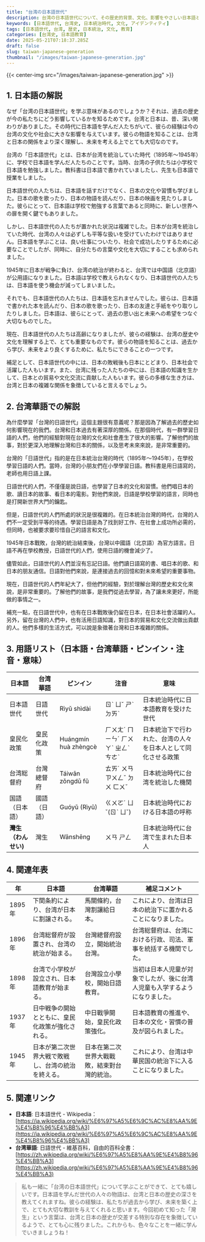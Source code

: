 ```yaml
---
title: "台湾の日本語世代"
description: 台湾の日本語世代について、その歴史的背景、文化、影響をやさしい日本語と台湾華語で解説します。
keywords: [日本語世代, 台湾史, 日本統治時代, 文化, アイデンティティ]
tags: [日本語世代, 台湾, 歴史, 日本統治, 文化, 教育]
categories: [台湾史, 日本語教育]
date: 2025-05-21T07:18:37.285Z
draft: false
slug: taiwan-japanese-generation
thumbnail: "/images/taiwan-japanese-generation.jpg"
---
```


{{< center-img src="/images/taiwan-japanese-generation.jpg" >}}

## 1. 日本語の解説

なぜ「台湾の日本語世代」を学ぶ意味があるのでしょうか？それは、過去の歴史が今の私たちにどう影響しているかを知るためです。台湾と日本は、昔、深い関わりがありました。その時代に日本語を学んだ人たちがいて、彼らの経験は今の台湾の文化や社会に大きな影響を与えています。彼らの物語を知ることは、台湾と日本の関係をより深く理解し、未来を考える上でとても大切なのです。

台湾の「日本語世代」とは、日本が台湾を統治していた時代（1895年～1945年）に、学校で日本語を学んだ人たちのことです。当時、台湾の子供たちは小学校で日本語を勉強しました。教科書は日本語で書かれていましたし、先生も日本語で授業をしました。

日本語世代の人たちは、日本語を話すだけでなく、日本の文化や習慣も学びました。日本の歌を歌ったり、日本の物語を読んだり、日本の映画を見たりしました。彼らにとって、日本語は学校で勉強する言葉であると同時に、新しい世界への扉を開く鍵でもありました。

しかし、日本語世代の人たちが置かれた状況は複雑でした。日本が台湾を統治していた時代、台湾の人々は必ずしも平等な扱いを受けていたわけではありません。日本語を学ぶことは、良い仕事についたり、社会で成功したりするために必要なことでしたが、同時に、自分たちの言葉や文化を大切にすることも求められました。

1945年に日本が戦争に負け、台湾の統治が終わると、台湾では中国語（北京語）が公用語になりました。日本語は学校で教えられなくなり、日本語世代の人たちは、日本語を使う機会が減ってしまいました。

それでも、日本語世代の人たちは、日本語を忘れませんでした。彼らは、日本語で書かれた本を読んだり、日本の歌を歌ったり、日本の友達と手紙をやり取りしたりしました。日本語は、彼らにとって、過去の思い出と未来への希望をつなぐ大切なものでした。

現在、日本語世代の人たちは高齢になりましたが、彼らの経験は、台湾の歴史や文化を理解する上で、とても重要なものです。彼らの物語を知ることは、過去から学び、未来をより良くするために、私たちにできることの一つです。

補足として、日本語世代の中には、日本の敗戦後も日本にとどまり、日本社会で活躍した人もいます。また、台湾に残った人たちの中には、日本語の知識を生かして、日本との貿易や文化交流に貢献した人もいます。彼らの多様な生き方は、台湾と日本の複雑な関係を象徴していると言えるでしょう。

## 2. 台湾華語での解説

為什麼學習「台灣的日語世代」這個主題很有意義呢？那是因為了解過去的歷史如何影響現在的我們。台灣和日本過去有著深厚的關係。在那個時代，有一群學習日語的人們，他們的經驗對現在台灣的文化和社會產生了很大的影響。了解他們的故事，對於更深入地理解台灣和日本的關係，以及思考未來來說，是非常重要的。

台灣的「日語世代」指的是在日本統治台灣的時代（1895年～1945年），在學校學習日語的人們。當時，台灣的小朋友們在小學學習日語。教科書是用日語寫的，老師也用日語上課。

日語世代的人們，不僅僅是說日語，也學習了日本的文化和習慣。他們唱日本的歌、讀日本的故事、看日本的電影。對他們來說，日語是學校學習的語言，同時也是打開新世界大門的鑰匙。

但是，日語世代的人們所處的狀況是很複雜的。在日本統治台灣的時代，台灣的人們不一定受到平等的待遇。學習日語是為了找到好工作、在社會上成功所必需的，但同時，也被要求要珍惜自己的語言和文化。

1945年日本戰敗，台灣的統治結束後，台灣以中國語（北京語）為官方語言。日語不再在學校教授，日語世代的人們，使用日語的機會減少了。

儘管如此，日語世代的人們並沒有忘記日語。他們讀日語寫的書、唱日本的歌、和日本的朋友通信。日語對他們來說，是連接過去的回憶和對未來希望的重要事物。

現在，日語世代的人們年紀大了，但他們的經驗，對於理解台灣的歷史和文化來說，是非常重要的。了解他們的故事，是我們從過去學習，為了讓未來更好，所能做的事情之一。

補充一點，在日語世代中，也有在日本戰敗後仍留在日本，在日本社會活躍的人。另外，留在台灣的人們中，也有活用日語知識，對日本的貿易和文化交流做出貢獻的人。他們多樣的生活方式，可以說是象徵著台灣和日本複雜的關係。

## 3. 用語リスト（日本語・台湾華語・ピンイン・注音・意味）

| 日本語        | 台湾華語      | ピンイン    | 注音     | 意味                                                                  |
| ----------- | ----------- | -------- | ------ | ------------------------------------------------------------------- |
| 日本語世代      | 日語世代      | Rìyǔ shìdài | ㄖˋ ㄩˇ ㄕˋ ㄉㄞˋ | 日本統治時代に日本語教育を受けた世代                                                           |
| 皇民化政策      | 皇民化政策      | Huángmín huà zhèngcè | ㄏㄨㄤˊ ㄇㄧㄣˊ ㄏㄨㄚˋ ㄓㄥˋ ㄘㄜˋ | 日本統治下で行われた、台湾の人々を日本人として同化させる政策                                                   |
| 台湾総督府     | 台灣總督府     | Táiwān zǒngdū fǔ  | ㄊㄞˊ ㄨㄢ ㄗㄨㄥˇ ㄉㄨ ㄈㄨˇ   | 日本統治時代に台湾を統治した機関                                                              |
| 国語（日本語）   | 國語（日語）   | Guóyǔ (Rìyǔ) | ㄍㄨㄛˊ ㄩˇ(ㄖˋ ㄩˇ)  | 日本統治時代における日本語の呼称                                                               |
| **灣生（わんせい)** | 灣生        | Wānshēng   | ㄨㄢ ㄕㄥ   | 日本統治時代に台湾で生まれた日本人                                                              |

## 4. 関連年表

| 年   | 日本語                                 | 台湾華語                                 | 補足コメント                                                                                               |
|----|---------------------------------------|---------------------------------------|-----------------------------------------------------------------------------------------------------|
| 1895年 | 下関条約により、台湾が日本に割譲される。                        | 馬關條約，台灣割讓給日本。                        | これにより、台湾は日本の統治下に置かれることになりました。                                                                                           |
| 1896年 | 台湾総督府が設置され、台湾の統治が始まる。                       | 台灣總督府設立，開始統治台灣。                       | 台湾総督府は、台湾における行政、司法、軍事を統括する機関でした。                                                                                       |
| 1898年 | 台湾で小学校が設立され、日本語教育が始まる。                       | 台灣設立小學校，開始日語教育。                       | 当初は日本人児童が対象でしたが、後に台湾人児童も入学するようになりました。                                                                                          |
| 1937年 | 日中戦争の開始とともに、皇民化政策が強化される。                      | 中日戰爭開始，皇民化政策強化。                      | 日本語教育の推進や、日本の文化・習慣の普及が図られました。                                                                                              |
| 1945年 | 日本が第二次世界大戦で敗戦し、台湾の統治を終える。                    | 日本在第二次世界大戰戰敗，結束對台灣的統治。                    | これにより、台湾は中華民国の統治下に入ることになりました。                                                                                             |

## 5. 関連リンク

*   **日本語**: 日本語世代 - Wikipedia：[https://ja.wikipedia.org/wiki/%E6%97%A5%E6%9C%AC%E8%AA%9E%E4%B8%96%E4%BB%A3](https://ja.wikipedia.org/wiki/%E6%97%A5%E6%9C%AC%E8%AA%9E%E4%B8%96%E4%BB%A3)
*   **台湾華語**: 日語世代 - 維基百科，自由的百科全書：[https://zh.wikipedia.org/wiki/%E6%97%A5%E8%AA%9E%E4%B8%96%E4%BB%A3](https://zh.wikipedia.org/wiki/%E6%97%A5%E8%AA%9E%E4%B8%96%E4%BB%A3)

> 私も一緒に「台湾の日本語世代」について学ぶことができて、とても嬉しいです。日本語を学んだ世代の人々の物語は、台湾と日本の歴史の深さを教えてくれますね。彼らの経験は、私たちが過去から学び、未来を築く上で、とても大切な教訓を与えてくれると思います。今回初めて知った「灣生」という言葉は、台湾と日本の歴史が交差する特別な存在を象徴しているようで、とても心に残りました。これからも、色々なことを一緒に学んでいきましょうね！
